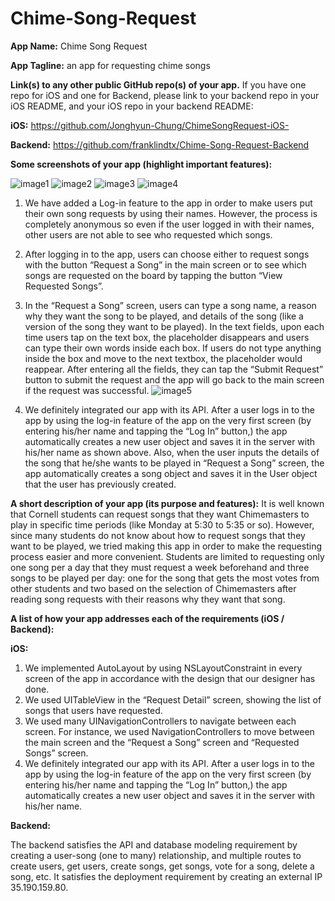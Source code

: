 # Chime-Song-Request

**App Name:** Chime Song Request

**App Tagline:** an app for requesting chime songs

**Link(s) to any other public GitHub repo(s) of your app.** If you have one repo for iOS and one for Backend, please link to your backend repo in your iOS README, and your iOS repo in your backend README:

**iOS:** https://github.com/Jonghyun-Chung/ChimeSongRequest-iOS-

**Backend:** https://github.com/franklindtx/Chime-Song-Request-Backend


**Some screenshots of your app (highlight important features):**

![image1](https://raw.githubusercontent.com/franklindtx/Chime-Song-Request-Backend/master/image1.png)
![image2](https://raw.githubusercontent.com/franklindtx/Chime-Song-Request-Backend/master/image2.png)
![image3](https://raw.githubusercontent.com/franklindtx/Chime-Song-Request-Backend/master/image3.png)
![image4](https://raw.githubusercontent.com/franklindtx/Chime-Song-Request-Backend/master/image4.png)

1. We have added a Log-in feature to the app in order to make users put their own song requests by using their names. However, the process is completely anonymous so even if the user logged in with their names, other users are not able to see who requested which songs.

2. After logging in to the app, users can choose either to request songs with the button “Request a Song” in the main screen or to see which songs are requested on the board by tapping the button “View Requested Songs”. 

3. In the “Request a Song” screen, users can type a song name, a reason why they want the song to be played, and details of the song (like a version of the song they want to be played). In the text fields, upon each time users tap on the text box, the placeholder disappears and users can type their own words inside each box. If users do not type anything inside the box and move to the next textbox, the placeholder would reappear. After entering all the fields, they can tap the “Submit Request” button to submit the request and the app will go back to the main screen if the request was successful. 
![image5](https://raw.githubusercontent.com/franklindtx/Chime-Song-Request-Backend/master/image5.png)

4. We definitely integrated our app with its API. After a user logs in to the app by using the log-in feature of the app on the very first screen (by entering his/her name and tapping the “Log In” button,) the app automatically creates a new user object and saves it in the server with his/her name as shown above. Also, when the user inputs the details of the song that he/she wants to be played in “Request a Song” screen, the app automatically creates a song object and saves it in the User object that the user has previously created.



**A short description of your app (its purpose and features):**
It is well known that Cornell students can request songs that they want Chimemasters to play in specific time periods (like Monday at 5:30 to 5:35 or so). However, since many students do not know about how to request songs that they want to be played, we tried making this app in order to make the requesting process easier and more convenient. 
Students are limited to requesting only one song per a day that they must request a week beforehand and three songs to be played per day: one for the song that gets the most votes from other students and two based on the selection of Chimemasters after reading song requests with their reasons why they want that song.


**A list of how your app addresses each of the requirements (iOS / Backend):**


**iOS:**

1. We implemented AutoLayout by using NSLayoutConstraint in every screen of the app in accordance with the design that our designer has done. 
2. We used UITableView in the “Request Detail” screen, showing the list of songs that users have requested.
3. We used many UINavigationControllers to navigate between each screen. For instance, we used NavigationControllers to move between the main screen and the “Request a Song” screen and “Requested Songs” screen. 
4. We definitely integrated our app with its API. After a user logs in to the app by using the log-in feature of the app on the very first screen (by entering his/her name and tapping the “Log In” button,) the app automatically creates a new user object and saves it in the server with his/her name. 

**Backend:**

The backend satisfies the API and database modeling requirement by creating a user-song (one to many) relationship, and multiple routes to create users, get users, create songs, get songs, vote for a song, delete a song, etc. It satisfies the deployment requirement by creating an external IP 35.190.159.80. 

